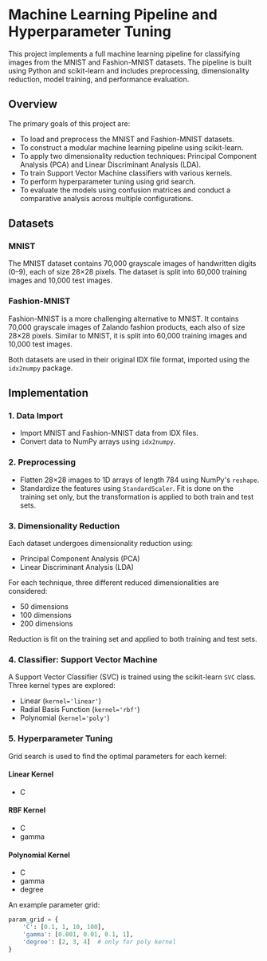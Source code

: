 # Machine Learning Pipeline and Hyperparameter Tuning

This project implements a full machine learning pipeline for classifying images from the MNIST and Fashion-MNIST datasets. The pipeline is built using Python and scikit-learn and includes preprocessing, dimensionality reduction, model training, and performance evaluation.

## Overview

The primary goals of this project are:

- To load and preprocess the MNIST and Fashion-MNIST datasets.
- To construct a modular machine learning pipeline using scikit-learn.
- To apply two dimensionality reduction techniques: Principal Component Analysis (PCA) and Linear Discriminant Analysis (LDA).
- To train Support Vector Machine classifiers with various kernels.
- To perform hyperparameter tuning using grid search.
- To evaluate the models using confusion matrices and conduct a comparative analysis across multiple configurations.

## Datasets

### MNIST

The MNIST dataset contains 70,000 grayscale images of handwritten digits (0–9), each of size 28×28 pixels. The dataset is split into 60,000 training images and 10,000 test images.

### Fashion-MNIST

Fashion-MNIST is a more challenging alternative to MNIST. It contains 70,000 grayscale images of Zalando fashion products, each also of size 28×28 pixels. Similar to MNIST, it is split into 60,000 training images and 10,000 test images.

Both datasets are used in their original IDX file format, imported using the `idx2numpy` package.

## Implementation

### 1. Data Import

- Import MNIST and Fashion-MNIST data from IDX files.
- Convert data to NumPy arrays using `idx2numpy`.

### 2. Preprocessing

- Flatten 28×28 images to 1D arrays of length 784 using NumPy's `reshape`.
- Standardize the features using `StandardScaler`. Fit is done on the training set only, but the transformation is applied to both train and test sets.

### 3. Dimensionality Reduction

Each dataset undergoes dimensionality reduction using:

- Principal Component Analysis (PCA)
- Linear Discriminant Analysis (LDA)

For each technique, three different reduced dimensionalities are considered:

- 50 dimensions
- 100 dimensions
- 200 dimensions

Reduction is fit on the training set and applied to both training and test sets.

### 4. Classifier: Support Vector Machine

A Support Vector Classifier (SVC) is trained using the scikit-learn `SVC` class. Three kernel types are explored:

- Linear (`kernel='linear'`)
- Radial Basis Function (`kernel='rbf'`)
- Polynomial (`kernel='poly'`)

### 5. Hyperparameter Tuning

Grid search is used to find the optimal parameters for each kernel:

#### Linear Kernel
- C

#### RBF Kernel
- C
- gamma

#### Polynomial Kernel
- C
- gamma
- degree

An example parameter grid:

```python
param_grid = {
    'C': [0.1, 1, 10, 100],
    'gamma': [0.001, 0.01, 0.1, 1],
    'degree': [2, 3, 4]  # only for poly kernel
}
